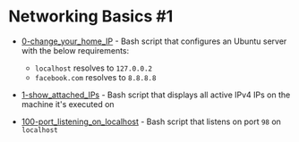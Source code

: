 # Networking Basics #1

- [0-change_your_home_IP](https://github.com/KristiSeraj/holberton-system_engineering-devops/blob/main/0x08-networking_basics_2/0-change_your_home_IP) - Bash script that configures an Ubuntu server with the below requirements:
  - `localhost` resolves to `127.0.0.2`
  - `facebook.com` resolves to `8.8.8.8`

- [1-show_attached_IPs](https://github.com/KristiSeraj/holberton-system_engineering-devops/blob/main/0x08-networking_basics_2/1-show_attached_IPs) - Bash script that displays all active IPv4 IPs on the machine it's executed on

- [100-port_listening_on_localhost](https://github.com/KristiSeraj/holberton-system_engineering-devops/blob/main/0x08-networking_basics_2/100-port_listening_on_localhost) - Bash script that listens on port `98` on `localhost`

